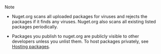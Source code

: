 > [!Note]
> - Nuget.org scans all uploaded packages for viruses and rejects the packages if it finds any viruses. Nuget.org also scans all existing listed packages periodically.
>
> - Packages you publish to nuget.org are publicly visible to other developers unless you unlist them. To host packages privately, see [Hosting packages](../../hosting-packages/overview.md).